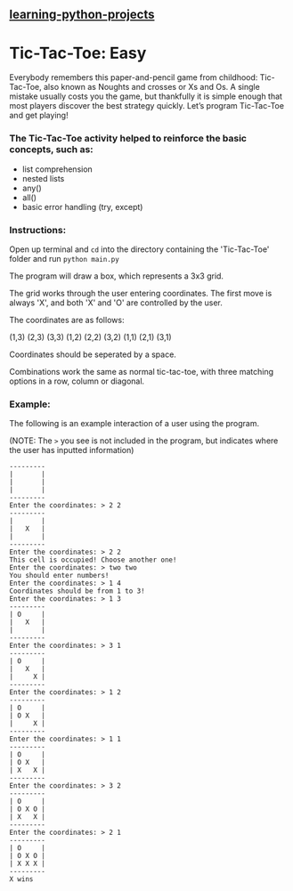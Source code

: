 ## [learning-python-projects](https://github.com/marco-fiumara/learning-python-projects)

# Tic-Tac-Toe: Easy

Everybody remembers this paper-and-pencil game from childhood: Tic-Tac-Toe, also known as Noughts and crosses or Xs and Os. A single mistake usually costs you the game, but thankfully it is simple enough that most players discover the best strategy quickly. Let’s program Tic-Tac-Toe and get playing!

### The Tic-Tac-Toe activity helped to reinforce the basic concepts, such as:

- list comprehension
- nested lists
- any()
- all()
- basic error handling (try, except)

### Instructions:

Open up terminal and `cd` into the directory containing the 'Tic-Tac-Toe' folder and run `python main.py`

The program will draw a box, which represents a 3x3 grid.

The grid works through the user entering coordinates. The first move is always 'X', and both 'X' and 'O' are controlled by the user.

The coordinates are as follows:

(1,3) (2,3) (3,3)
(1,2) (2,2) (3,2)
(1,1) (2,1) (3,1)

Coordinates should be seperated by a space.

Combinations work the same as normal tic-tac-toe, with three matching options in a row, column or diagonal.

### Example:

The following is an example interaction of a user using the program.

(NOTE: The `>` you see is not included in the program, but indicates where the user has inputted information)

```
---------
|       |
|       |
|       |
---------
Enter the coordinates: > 2 2
---------
|       |
|   X   |
|       |
---------
Enter the coordinates: > 2 2
This cell is occupied! Choose another one!
Enter the coordinates: > two two
You should enter numbers!
Enter the coordinates: > 1 4
Coordinates should be from 1 to 3!
Enter the coordinates: > 1 3
---------
| O     |
|   X   |
|       |
---------
Enter the coordinates: > 3 1
---------
| O     |
|   X   |
|     X |
---------
Enter the coordinates: > 1 2
---------
| O     |
| O X   |
|     X |
---------
Enter the coordinates: > 1 1
---------
| O     |
| O X   |
| X   X |
---------
Enter the coordinates: > 3 2
---------
| O     |
| O X O |
| X   X |
---------
Enter the coordinates: > 2 1
---------
| O     |
| O X O |
| X X X |
---------
X wins
```
